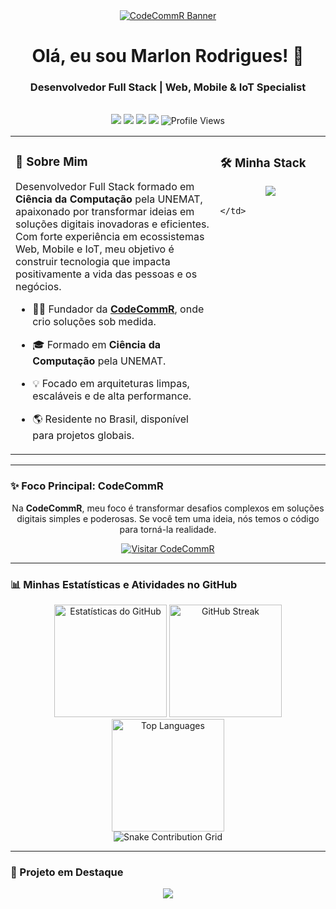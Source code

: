 <div align="center">
  <a href="https://codecommr.com.br" target="_blank">
    <img src="https://i.imgur.com/9C1t1aP.png" alt="CodeCommR Banner"/>
  </a>
  <br>
  <h1>Olá, eu sou Marlon Rodrigues! 👋</h1>
  <h3>Desenvolvedor Full Stack | Web, Mobile & IoT Specialist</h3>
  <br>
  <a href="mailto:mrl.rodrigues2000@gmail.com"><img src="https://img.shields.io/badge/Gmail-D14836?style=for-the-badge&logo=gmail&logoColor=white" /></a>
  <a href="https://www.linkedin.com/in/SEU_LINKEDIN_AQUI"><img src="https://img.shields.io/badge/LinkedIn-0077B5?style=for-the-badge&logo=linkedin&logoColor=white" /></a>
  <a href="https://api.whatsapp.com/send?phone=+5565984060387"><img src="https://img.shields.io/badge/WhatsApp-25D366?style=for-the-badge&logo=whatsapp&logoColor=white" /></a>
  <a href="https://m4rlonr.github.io/#/"><img src="https://img.shields.io/badge/Portfolio-333333?style=for-the-badge&logo=About.me&logoColor=white" /></a>
  <img src="https://komarev.com/ghpvc/?username=m4rlonr&style=for-the-badge&color=2563EB" alt="Profile Views" />
</div>

<table>
  <tr>
    <td valign="top" width="65%">

### 🚀 Sobre Mim
Desenvolvedor Full Stack formado em **Ciência da Computação** pela UNEMAT, apaixonado por transformar ideias em soluções digitais inovadoras e eficientes. Com forte experiência em ecossistemas Web, Mobile e IoT, meu objetivo é construir tecnologia que impacta positivamente a vida das pessoas e os negócios.

- 👨‍💻 Fundador da **[CodeCommR](https://codecommr.com.br)**, onde crio soluções sob medida.
- 🎓 Formado em **Ciência da Computação** pela UNEMAT.
- 💡 Focado em arquiteturas limpas, escaláveis e de alta performance.
- 🌎 Residente no Brasil, disponível para projetos globais.

    </td>
    <td valign="top" width="35%">

### 🛠️ Minha Stack

<p align="center">
  <a href="https://skillicons.dev">
    <img src="https://skillicons.dev/icons?i=ts,js,react,nextjs,vue,nodejs,express,python,django,postgres,mysql,git,docker,vscode,n8n&perline=5&theme=dark" />
  </a>
</p>

    </td>
  </tr>
</table>

---

### ✨ Foco Principal: CodeCommR

<div align="center">
  <p>Na <strong>CodeCommR</strong>, meu foco é transformar desafios complexos em soluções digitais simples e poderosas. Se você tem uma ideia, nós temos o código para torná-la realidade.</p>
  <a href="https://codecommr.com.br" target="_blank">
    <img src="https://img.shields.io/badge/Visite%20nosso%20Site-FF6B6B?style=for-the-badge&logo=code&logoColor=white" alt="Visitar CodeCommR" />
  </a>
</div>

---

### 📊 Minhas Estatísticas e Atividades no GitHub

<div align="center">
  <img height="180em" src="https://github-readme-stats.vercel.app/api?username=m4rlonr&show_icons=true&theme=vision-friendly-dark&include_all_commits=true&count_private=true&hide_border=true&custom_title=Estatísticas%20do%20GitHub" alt="Estatísticas do GitHub" />
  <img height="180em" src="https://github-readme-streak-stats.vercel.app/?user=m4rlonr&theme=vision-friendly-dark&hide_border=true" alt="GitHub Streak" />
  
  <img height="180em" src="https://github-readme-stats.vercel.app/api/top-langs/?username=m4rlonr&layout=compact&theme=vision-friendly-dark&hide_border=true&langs_count=8&include_all_commits=true&count_private=true" alt="Top Languages" />
</div>

<div align="center">
  <img src="https://raw.githubusercontent.com/m4rlonr/m4rlonr/output/github-contribution-grid-snake.svg" alt="Snake Contribution Grid" />
</div>

---

### 🌟 Projeto em Destaque
<div align="center">
  <a href="https://github.com/m4rlonr/portfolio">
    <img src="https://github-readme-stats.vercel.app/api/pin/?username=m4rlonr&repo=portfolio&theme=vision-friendly-dark" />
  </a>
</div>
